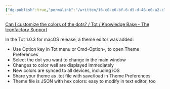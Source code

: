 ```yaml
---
{"dg-publish":true,"permalink":"/written/16-c0-e6-bf-6-d5-d-46-e0-a2-c7-2-ca-8-c14-f49-a1/","dgHomeLink":true,"dgPassFrontmatter":false}
---
```


[Can I customize the colors of the dots? / Tot / Knowledge Base - The Iconfactory Support](https://support.iconfactory.com/kb/tot/can-i-customize-the-colors-of-the-dots)

In the Tot 1.0.3 for macOS release, a theme editor was added:

- Use Option key in Tot menu or Cmd-Option-, to open Theme Preferences
- Select the dot you want to change in the main window
- Changes to color well are displayed immediately
- New colors are synced to all devices, including iOS
- Share your theme as .tot file with save/load in Theme Preferences
- Theme file is JSON with hex colors: easy to modify in text editor, too